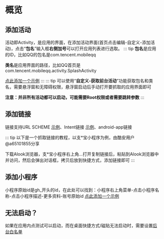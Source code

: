 # 概览

## 添加活动
活动即Activity，是应用的界面，在添加活动界面(首页点击编辑-自定义-添加活动)，点击“**包名**”输入框**右侧加号**可以打开应用列表进行选取。
::: tip
**包名**是应用的ID，比如QQ的包名是com.tencent.mobileqq

**类名**是应用界面的路径，比如QQ首页是com.tencent.mobileqq.activity.SplashActivity

[点此添加一个示例](quickshort://share?n=jaaXTL7kADtJZQEMOYKIZkeZiv2gCd6Q2DykGkb5jFZqZPEEUUih0xrphRungNDtQHhH/z6OXuP0fDlLrJTn1VgpuGp5RQHMv4gN6ilVotrPLMcGnXZ+DTsDmyZghCk27M4vw+oQbOPmoMyxq8xhkxXqzwEqBPypgAZQqrdVNB7urD4570gQngmWXj/iCZpz08qIMejlOGaa10GbwDL/KKsF2EzvXUMX3EXqffzVGX0+ZGhGwleLYuWzxnPkjV7hoIyhyO48tsF8pZyyN90wEg)
:::
::: tip
可以使用“**自定义-获取前台活动**”功能获取包名和类名，需要悬浮窗和无障碍权限，悬浮窗启动后手动打开要抓取的应用界面即可

**注意：并非所有活动都可以启动，可能需要Root权限或者需要跳转参数**
:::

## 添加链接
链接支持URL SCHEME [示例](quickshort://share?n=+bbrXOJZB8n5yfzZml0jXVIOJlVn3qOPFpHz9qHaVzZd8m19wuQ32eTy/mmdEmhGgpSjHBTTm98J+D/VqDOZwrf7LwGm4KGOn3EBUUrUqTXyHfNcFsHX+t31EKizZ2NeJ4LOJrlVajT/PtAKn8K8uTFRgD4HKtA8S17fiVpqIUeRHqHmiyzbRmr1rzKdzP1PyjSNssOxsi0RigudMZku3uq1wmiBLMWuNPG5qFjnlGo2UzuqxH+JamMZ+hl0Q71jZBbiu1yP2G5WloZAfpdYDepsp8xYIvncu8K/5gwitY0byUpq7KEmQKhKzrKUyxh0)、Intent链接 [示例](quickshort://share?n=PRPHz197+3bXV/3KNCgiViUN0DtJ5TI4cDFjWjyZy1JV/aBLOi1F2nqni13Dau/fw3BQczsW4sB0/I22VoTZCwSc4e3ZILowpgsWwwnpbyYLnjOurtmipEbKxk9orlw+mlKWlfn06zX+VaIgWF+Ci43aBuqcLFzaOhfhj9KhJqlxc1tR8MAoKHiK9x0xEu+n4ONVmK1qlwoGPugMUtcN64DQVUzr3mK5KTRVDb34tr34esXNvHtnbTBunxxsx1arTVMK/RlPOjsQuym98IEftsPHBa1AubX+UuBeWqPOTsao5wVay3LsoHDqxBkktp53/lW66G02ViEUI1Uotd7HikPba1E3Yk47DKjIB1cNO04+wRQEM8hCQTjqlFfpA1Ym)、android-app链接

::: tip
以下是一个抓取链接的教程，以支*宝小程序为例，由酷安用户@a65101855分享

下载Alook浏览器，支*宝小程序右上角...打开复制链接后，粘贴到Alook浏览器中并访问，然后会弹出对话框，拷贝后放到快捷方式，添加链接即可
:::

## 添加小程序
小程序原始id是gh_开头的id，在此处可以找到：小程序右上角菜单-点击小程序名称-点击小程序描述-更多资料-账号原始id
[点此添加一个示例](quickshort://share?n=/oRtskWOopXRZXmB2Y+zv7BTEyRH4GIgQ3juxt2+oS2u8cQWAGc9ttOH4RSbSiuLYCS0dV2XyzGqx/6354FvBcPg8HFM/dAKjwLkKHEPHP71M9H/yzkDxex5paMHy8+lupWCaTjpqlX6iCMlK5KjS8Q/YlbWux8Li0uW7udsi9FMqw8CUxi6Av+7K7YvXl4kfGUvn3klN7dWKpLoOFtsgPd9gmzrSPMydXJt7pIwG05VK3SWKB7H8v5IfcEzdKtJrlAh/iMWb8bSIjDh9X2bDLL7ajCs7tGmhZ6SR1a68mQ)


## 无法启动？

如果在应用内点测试可以启动，而在桌面快捷方式/磁贴无法启动时，需要设置[后台白名单](battery)
